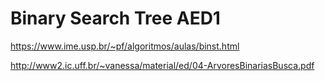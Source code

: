 # Binary Search Tree AED1

https://www.ime.usp.br/~pf/algoritmos/aulas/binst.html


http://www2.ic.uff.br/~vanessa/material/ed/04-ArvoresBinariasBusca.pdf
